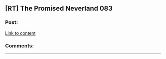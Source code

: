 ## [RT] The Promised Neverland 083

### Post:

[Link to content](https://readms.net/r/neverland/083/5023/1)

### Comments:

---

